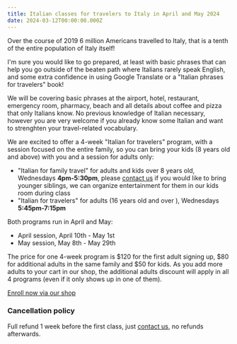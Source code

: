```yaml
---
title: Italian classes for travelers to Italy in April and May 2024
date: 2024-03-12T00:00:00.000Z
---
```


Over the course of 2019 6 million Americans travelled to Italy, that is a tenth of the entire population of Italy itself!

I'm sure you would like to go prepared, at least with basic phrases that can help you go outside of the beaten path where Italians rarely speak English, and some extra confidence in using Google Translate or a "Italian phrases for travelers" book!

We will be covering basic phrases at the airport, hotel, restaurant, emergency room, pharmacy, beach and all details about coffee and pizza that only Italians know. No previous knowledge of Italian necessary, however you are very welcome if you already know some Italian and want to strenghten your travel-related vocabulary.

We are excited to offer a 4-week "Italian for travelers" program, with a session focused on the entire family, so you can bring your kids (8 years old and above) with you and a session for adults only:

* "Italian for family travel" for adults and kids over 8 years old, Wednesdays **4pm-5:30pm**, please [contact us](/contact) if you would like to bring younger siblings, we can organize entertainment for them in our kids room during class
* "Italian for travelers" for adults (16 years old and over ), Wednesdays **5:45pm-7:15pm**

Both programs run in April and May:

* April session, April 10th - May 1st
* May session, May 8th - May 29th

The price for one 4-week program is $120 for the first adult signing up, $80 for additional adults in the same family and $50 for kids.
As you add more adults to your cart in our shop, the additional adults discount will apply in all 4 programs (even if it only shows up in one of them).

<div class="tc">
<a href="https://italianschoolsd.square.site/shop/italian-for-travelers/HIZJQCNGIMD7FJ26PVOPURRQ" class="btn raise">Enroll now via our shop</a>
</div>

### Cancellation policy

Full refund 1 week before the first class, just [contact us](/contact), no refunds afterwards.
